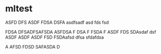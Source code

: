 # mltest
ASFD
DFS
ASDF
FDSA
DSFA
asdfsadf
asd
fds
fsd

FDSA
DFSADFSAFSDA
ASFDSA
F
DSA
F
FSDA
F
ASDF
FDS
SDAsdaf
dsf
ASDF
ASDF
ASDF
FSD
FSDAafsd
dfsa
sfdafdsa

A
AFSD
FDSD
SAFASDA
D

